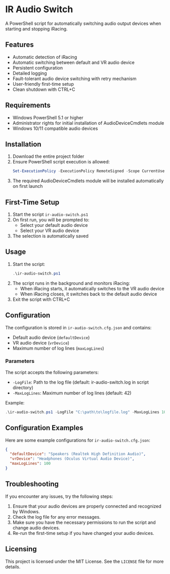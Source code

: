# IR Audio Switch

A PowerShell script for automatically switching audio output devices when starting and stopping iRacing.

## Features

- Automatic detection of iRacing
- Automatic switching between default and VR audio device
- Persistent configuration
- Detailed logging
- Fault-tolerant audio device switching with retry mechanism
- User-friendly first-time setup
- Clean shutdown with CTRL+C

## Requirements

- Windows PowerShell 5.1 or higher
- Administrator rights for initial installation of AudioDeviceCmdlets module
- Windows 10/11 compatible audio devices

## Installation

1. Download the entire project folder
2. Ensure PowerShell script execution is allowed:
   ```powershell
   Set-ExecutionPolicy -ExecutionPolicy RemoteSigned -Scope CurrentUser
   ```
3. The required AudioDeviceCmdlets module will be installed automatically on first launch

## First-Time Setup

1. Start the script `ir-audio-switch.ps1`
2. On first run, you will be prompted to:
   - Select your default audio device
   - Select your VR audio device
3. The selection is automatically saved

## Usage

1. Start the script:
   ```powershell
   .\ir-audio-switch.ps1
   ```
2. The script runs in the background and monitors iRacing:
   - When iRacing starts, it automatically switches to the VR audio device
   - When iRacing closes, it switches back to the default audio device
3. Exit the script with CTRL+C

## Configuration

The configuration is stored in `ir-audio-switch.cfg.json` and contains:
- Default audio device (`defaultDevice`)
- VR audio device (`vrDevice`)
- Maximum number of log lines (`maxLogLines`)

### Parameters

The script accepts the following parameters:
- `-LogFile`: Path to the log file (default: ir-audio-switch.log in script directory)
- `-MaxLogLines`: Maximum number of log lines (default: 42)

Example:

```powershell
.\ir-audio-switch.ps1 -LogFile "C:\path\to\logfile.log" -MaxLogLines 100
```

## Configuration Examples

Here are some example configurations for `ir-audio-switch.cfg.json`:

```json
{
  "defaultDevice": "Speakers (Realtek High Definition Audio)",
  "vrDevice": "Headphones (Oculus Virtual Audio Device)",
  "maxLogLines": 100
}
```

## Troubleshooting

If you encounter any issues, try the following steps:

1. Ensure that your audio devices are properly connected and recognized by Windows.
2. Check the log file for any error messages.
3. Make sure you have the necessary permissions to run the script and change audio devices.
4. Re-run the first-time setup if you have changed your audio devices.

## Licensing

This project is licensed under the MIT License. See the `LICENSE` file for more details.